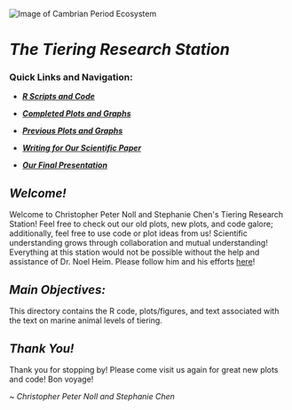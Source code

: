 ![Image of Cambrian Period Ecosystem ](https://cdna.artstation.com/p/assets/images/images/010/060/022/large/daniel-thiger-ammonite-a-scene.jpg?1522338115)
# ***The Tiering Research Station***

### **Quick Links and Navigation:**

- ***[R Scripts and Code](https://github.com/naheim/paleosizePaper/tree/master/tiering/Code_Or_Scripts)***

- ***[Completed Plots and Graphs](https://github.com/naheim/paleosizePaper/tree/master/tiering/Completed%20Plots)***

- ***[Previous Plots and Graphs](https://github.com/naheim/paleosizePaper/tree/master/tiering/Previous%20Plots)***

- ***[Writing for Our Scientific Paper](https://docs.google.com/document/d/1fCiZDIerAgTGdYfLPIEb54zWClS5-4SXvD4vE0TEs2c/edit?usp=sharing)***

- ***[Our Final Presentation](https://docs.google.com/presentation/d/1wWQ35BXQeDuY7GyJG9iN-WKIc-oKPRFOr0GTpFSb1G4/edit?usp=sharing)***

## ***Welcome!***

  Welcome to Christopher Peter Noll and Stephanie Chen's Tiering Research Station! Feel free to check out our old plots, new plots, and code galore; additionally, feel free to use code or plot ideas from us! Scientific understanding grows through collaboration and mutual understanding! Everything at this station would not be possible without the help and assistance of Dr. Noel Heim. Please follow him and his efforts [here](https://github.com/naheim)!

## ***Main Objectives:***

This directory contains the R code, plots/figures, and text associated with the text on marine animal levels of tiering.

## ***Thank You!***

  Thank you for stopping by! Please come visit us again for great new plots and code! Bon voyage!

~ *Christopher Peter Noll and Stephanie Chen*

